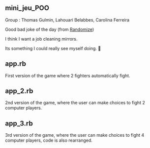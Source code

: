 ## mini_jeu_POO
Group : Thomas Gulmin, Lahouari Belabbes, Carolina Ferreira

Good bad joke of the day (from [Randomize](https://random-ize.com/bad-jokes/))

I think I want a job cleaning mirrors.

Its something I could really see myself doing. 🎉

## app.rb
First version of the game where 2 fighters automatically fight.
## app_2.rb
2nd version of the game, where the user can make choices to fight 2 computer players.

## app_3.rb
3rd version of the game, where the user can make choices to fight 4 computer players, code is also rearranged.
